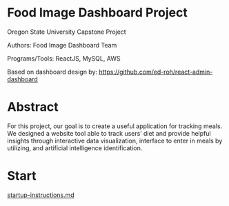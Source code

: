 # Food Image Dashboard Project

Oregon State University Capstone Project

Authors:
Food Image Dashboard Team

Programs/Tools: 
ReactJS, MySQL, AWS

Based on dashboard design by: https://github.com/ed-roh/react-admin-dashboard

# Abstract

For this project, our goal is to create a useful application for tracking meals.  We designed a website tool able to track users’ diet and provide helpful insights through interactive data visualization, interface to enter in meals by utilizing, and artificial intelligence identification.


# Start

[startup-instructions.md](https://github.com/Soundbendor/food-image-dashboard/blob/main/startup-instructions.md)
